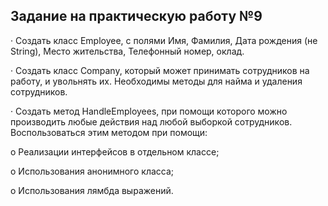 ## Задание на практическую работу №9

· Создать класс Employee, c полями Имя, Фамилия, Дата рождения (не String), Место жительства, Телефонный номер, оклад.

· Создать класс Company, который может принимать сотрудников на работу, и увольнять их. Необходимы методы для найма и удаления сотрудников.

· Создать метод HandleEmployees, при помощи которого можно производить любые действия над любой выборкой сотрудников. Воспользоваться этим методом при помощи:

o Реализации интерфейсов в отдельном классе;

o Использования анонимного класса;

o Использования лямбда выражений.